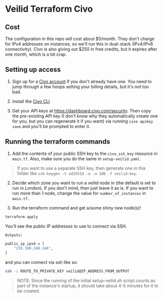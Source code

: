 # Veilid Terraform Civo

## Cost

The configuration in this repo will cost about $5/month. They don't charge for IPv4 addresses on instances, so we'll run this in dual-stack (IPv4/IPv6 connectivity). Civo is also giving out $250 in free credits, but it expires after one month, which is a bit crap.

## Setting up access

1. Sign up for a [Civo account](https://civo.com/) if you don't already have one. You need to jump through a few hoops setting your billing details, but it's not too bad.

2. Install the [Civo CLI](https://www.civo.com/docs/overview/civo-cli#installation)

3. Get your API keys at https://dashboard.civo.com/security. Then copy the pre-existing API key (I don't know why they automatically create one for you, but you can regenerate it if you want) via running `civo apikey save` and you'll be prompted to enter it.

## Running the terraform commands

1. Add the contents of your public SSH key to the `civo_ssh_key` resource in `main.tf`. Also, make sure you do the same in `setup-veilid.yaml`.

> If you want to use a separate SSH key, then generate one in this folder like `ssh-keygen -t ed25519 -o -a 100 -f veilid-key`.

2. Decide which zone you want to run a veilid node in (the default is set to run in London). If you don't mind, then just leave it as is. If you want to run more than 1 node, change the value for `number_of_instances` in `main.tf`.

3. Run the terraform command and get a/some shiny new node(s)!

```sh
terraform apply
```

You'll see the public IP addresses to use to connect via SSH.

```sh
Outputs:

public_ip_ipv4 = [
    "159.100.248.146",
]
```

and you can connect via ssh like so:

```sh
ssh -i ROUTE_TO_PRIVATE_KEY veilid@IP_ADDRESS_FROM_OUTPUT
```

> NOTE: Since the running of the initial setup-veilid.sh script counts as part of the instance's startup, it should take about 4-5 minutes for it to be created.
